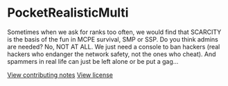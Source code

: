 PocketRealisticMulti
===

Sometimes when we ask for ranks too often, we would find that SCARCITY is the basis of the fun in MCPE survival, SMP or SSP. Do you think admins are needed? No, NOT AT ALL. We just need a console to ban hackers (real hackers who endanger the network safety, not the ones who cheat). And spammers in real life can just be left alone or be put a gag…

[View contributing notes](https://github.com/PEMapModder/PocketRealisticMulti/blob/master/CONTRIBUTING.md)
[View license](https://github.com/pemapmodder/PocketRealisticMulti/blob/master/LICENSE)
